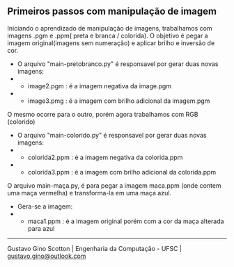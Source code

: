 <h2>Primeiros passos com manipulação de imagem</h2>

Iniciando o aprendizado de manipulação de imagens, trabalhamos com imagens .pgm e .ppm( preta e branca / colorida).
O objetivo é pegar a imagem original(imagens sem numeração) e aplicar brilho e inversão de cor. 

* O arquivo "main-pretobranco.py" é responsavel por gerar duas novas imagens:
* * image2.pgm : é a imagem negativa da image.pgm
* * image3.pmg : é a imagem com brilho adicional da imagem.pgm

O mesmo ocorre para o outro, porém agora trabalhamos com RGB (colorido)

* O arquivo "main-colorido.py" é responsavel por gerar duas novas imagens:
* * colorida2.ppm : é a imagem negativa da colorida.ppm
* * colorida3.ppm : é a imagem com brilho adicional da colorida.ppm

O arquivo main-maça.py, é para pegar a imagem maca.ppm (onde contem uma maça vermelha) e transforma-la em uma maça azul.
* Gera-se a imagem:
* * maca1.ppm : é a imagem original porém com a cor da maça alterada para azul

-------------------------

Gustavo Gino Scotton    |   Engenharia da Computação - UFSC   |   gustavo.gino@outlook.com
